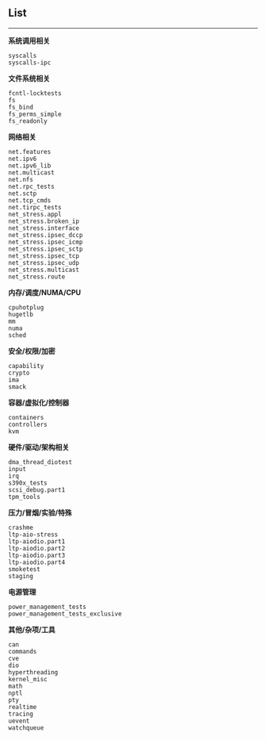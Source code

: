 ## List

---

**系统调用相关**

```
syscalls
syscalls-ipc
```

**文件系统相关**

```
fcntl-locktests
fs
fs_bind
fs_perms_simple
fs_readonly
```

**网络相关**

```
net.features
net.ipv6
net.ipv6_lib
net.multicast
net.nfs
net.rpc_tests
net.sctp
net.tcp_cmds
net.tirpc_tests
net_stress.appl
net_stress.broken_ip
net_stress.interface
net_stress.ipsec_dccp
net_stress.ipsec_icmp
net_stress.ipsec_sctp
net_stress.ipsec_tcp
net_stress.ipsec_udp
net_stress.multicast
net_stress.route
```

**内存/调度/NUMA/CPU**

```
cpuhotplug
hugetlb
mm
numa
sched
```

**安全/权限/加密**

```
capability
crypto
ima
smack
```

**容器/虚拟化/控制器**

```
containers
controllers
kvm
```

**硬件/驱动/架构相关**

```
dma_thread_diotest
input
irq
s390x_tests
scsi_debug.part1
tpm_tools
```

**压力/冒烟/实验/特殊**

```
crashme
ltp-aio-stress
ltp-aiodio.part1
ltp-aiodio.part2
ltp-aiodio.part3
ltp-aiodio.part4
smoketest
staging
```

**电源管理**

```
power_management_tests
power_management_tests_exclusive
```

**其他/杂项/工具**

```
can
commands
cve
dio
hyperthreading
kernel_misc
math
nptl
pty
realtime
tracing
uevent
watchqueue
```
